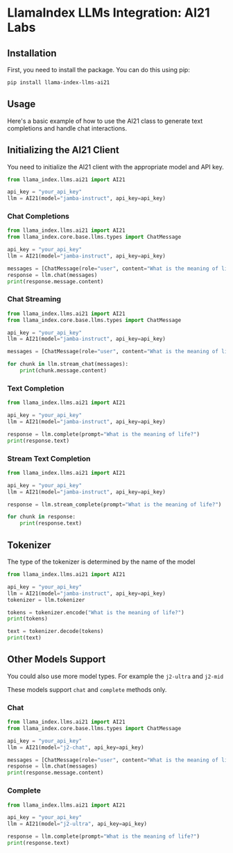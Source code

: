 # LlamaIndex LLMs Integration: AI21 Labs

## Installation

First, you need to install the package. You can do this using pip:

```bash
pip install llama-index-llms-ai21
```

## Usage

Here's a basic example of how to use the AI21 class to generate text completions and handle chat interactions.


## Initializing the AI21 Client
You need to initialize the AI21 client with the appropriate model and API key.

```python
from llama_index.llms.ai21 import AI21

api_key = "your_api_key"
llm = AI21(model="jamba-instruct", api_key=api_key)
```

### Chat Completions

```python
from llama_index.llms.ai21 import AI21
from llama_index.core.base.llms.types import ChatMessage

api_key = "your_api_key"
llm = AI21(model="jamba-instruct", api_key=api_key)

messages = [ChatMessage(role="user", content="What is the meaning of life?")]
response = llm.chat(messages)
print(response.message.content)
```

### Chat Streaming
```python
from llama_index.llms.ai21 import AI21
from llama_index.core.base.llms.types import ChatMessage

api_key = "your_api_key"
llm = AI21(model="jamba-instruct", api_key=api_key)

messages = [ChatMessage(role="user", content="What is the meaning of life?")]

for chunk in llm.stream_chat(messages):
    print(chunk.message.content)
```

### Text Completion
```python
from llama_index.llms.ai21 import AI21

api_key = "your_api_key"
llm = AI21(model="jamba-instruct", api_key=api_key)

response = llm.complete(prompt="What is the meaning of life?")
print(response.text)
```

### Stream Text Completion
```python
from llama_index.llms.ai21 import AI21

api_key = "your_api_key"
llm = AI21(model="jamba-instruct", api_key=api_key)

response = llm.stream_complete(prompt="What is the meaning of life?")

for chunk in response:
    print(response.text)
```

## Tokenizer

The type of the tokenizer is determined by the name of the model

```python
from llama_index.llms.ai21 import AI21

api_key = "your_api_key"
llm = AI21(model="jamba-instruct", api_key=api_key)
tokenizer = llm.tokenizer

tokens = tokenizer.encode("What is the meaning of life?")
print(tokens)

text = tokenizer.decode(tokens)
print(text)
```

## Other Models Support
You could also use more model types. For example the `j2-ultra` and `j2-mid`

These models support `chat` and `complete` methods only.

### Chat
```python
from llama_index.llms.ai21 import AI21
from llama_index.core.base.llms.types import ChatMessage

api_key = "your_api_key"
llm = AI21(model="j2-chat", api_key=api_key)

messages = [ChatMessage(role="user", content="What is the meaning of life?")]
response = llm.chat(messages)
print(response.message.content)
```

### Complete
```python
from llama_index.llms.ai21 import AI21

api_key = "your_api_key"
llm = AI21(model="j2-ultra", api_key=api_key)

response = llm.complete(prompt="What is the meaning of life?")
print(response.text)
```